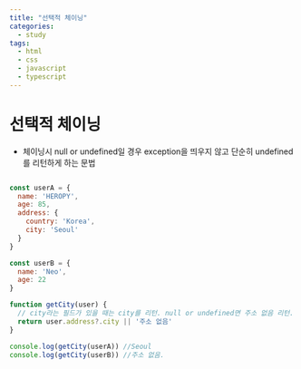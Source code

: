 ```yaml
---
title: "선택적 체이닝"
categories:
  - study
tags:
  - html
  - css
  - javascript
  - typescript
---
```


# 선택적 체이닝

- 체이닝시 null or undefined일 경우 exception을 띄우지 않고 단순히 undefined를 리턴하게 하는 문법

```javascript

const userA = {
  name: 'HEROPY',
  age: 85,
  address: {
    country: 'Korea',
    city: 'Seoul'
  }
}

const userB = {
  name: 'Neo',
  age: 22
}

function getCity(user) {
  // city라는 필드가 있을 때는 city를 리턴. null or undefined면 주소 없음 리턴.
  return user.address?.city || '주소 없음'
}

console.log(getCity(userA)) //Seoul
console.log(getCity(userB)) //주소 없음.
```